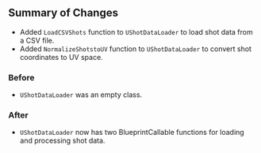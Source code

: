 ## Summary of Changes

- Added `LoadCSVShots` function to `UShotDataLoader` to load shot data from a CSV file.
- Added `NormalizeShotstoUV` function to `UShotDataLoader` to convert shot coordinates to UV space.

### Before
- `UShotDataLoader` was an empty class.

### After
- `UShotDataLoader` now has two BlueprintCallable functions for loading and processing shot data.